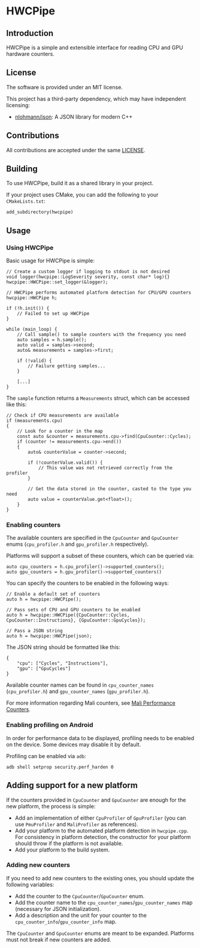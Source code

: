 <!--
- Copyright (c) 2019, Arm Limited and Contributors
-
- SPDX-License-Identifier: MIT
-
- Permission is hereby granted, free of charge,
- to any person obtaining a copy of this software and associated documentation files (the "Software"),
- to deal in the Software without restriction, including without limitation the rights to
- use, copy, modify, merge, publish, distribute, sublicense, and/or sell copies of the Software,
- and to permit persons to whom the Software is furnished to do so, subject to the following conditions:
-
- The above copyright notice and this permission notice shall be included in all copies or substantial portions of the Software.
-
- THE SOFTWARE IS PROVIDED "AS IS", WITHOUT WARRANTY OF ANY KIND, EXPRESS OR IMPLIED,
- INCLUDING BUT NOT LIMITED TO THE WARRANTIES OF MERCHANTABILITY,
- FITNESS FOR A PARTICULAR PURPOSE AND NONINFRINGEMENT.
- IN NO EVENT SHALL THE AUTHORS OR COPYRIGHT HOLDERS BE LIABLE FOR ANY CLAIM, DAMAGES OR OTHER LIABILITY,
- WHETHER IN AN ACTION OF CONTRACT, TORT OR OTHERWISE, ARISING FROM,
- OUT OF OR IN CONNECTION WITH THE SOFTWARE OR THE USE OR OTHER DEALINGS IN THE SOFTWARE.
-
-->

# HWCPipe

## Introduction

HWCPipe is a simple and extensible interface for reading CPU and GPU hardware counters.

## License

The software is provided under an MIT license.

This project has a third-party dependency, which may have independent licensing:

- [nlohmann/json](https://github.com/nlohmann/json): A JSON library for modern C++

## Contributions

All contributions are accepted under the same [LICENSE](LICENSE).

## Building

To use HWCPipe, build it as a shared library in your project.

If your project uses CMake, you can add the following to your `CMakeLists.txt`:

```
add_subdirectory(hwcpipe)
```

## Usage

### Using HWCPipe

Basic usage for HWCPipe is simple:

```
// Create a custom logger if logging to stdout is not desired
void logger(hwcpipe::LogSeverity severity, const char* log){}
hwcpipe::HWCPipe::set_logger(&logger);

// HWCPipe performs automated platform detection for CPU/GPU counters
hwcpipe::HWCPipe h;
 
if (!h.init()) {
    // Failed to set up HWCPipe
}

while (main_loop) {
    // Call sample() to sample counters with the frequency you need
    auto samples = h.sample();
    auto valid = samples->second;
    auto& measurements = samples->first;

    if (!valid) {
        // Failure getting samples...
    }

    [...]
}
```

The `sample` function returns a `Measurements` struct, which can be accessed like this:

```
// Check if CPU measurements are available
if (measurements.cpu)
{
    // Look for a counter in the map
    const auto &counter = measurements.cpu->find(CpuCounter::Cycles);
    if (counter != measurements.cpu->end())
    {
        auto& counterValue = counter->second;

        if (!counterValue.valid()) {
            // This value was not retrieved correctly from the profiler
        }

        // Get the data stored in the counter, casted to the type you need
        auto value = counterValue.get<float>();
    }
}
```

### Enabling counters

The available counters are specified in the `CpuCounter` and `GpuCounter` enums (`cpu_profiler.h` and `gpu_profiler.h` respectively).

Platforms will support a subset of these counters, which can be queried via:

```
auto cpu_counters = h.cpu_profiler()->supported_counters();
auto gpu_counters = h.gpu_profiler()->supported_counters()
```

You can specify the counters to be enabled in the following ways:

```
// Enable a default set of counters
auto h = hwcpipe::HWCPipe();

// Pass sets of CPU and GPU counters to be enabled
auto h = hwcpipe::HWCPipe({CpuCounter::Cycles, CpuCounter::Instructions}, {GpuCounter::GpuCycles});

// Pass a JSON string
auto h = hwcpipe::HWCPipe(json);
```

The JSON string should be formatted like this:

```
{
    "cpu": ["Cycles", "Instructions"],
    "gpu": ["GpuCycles"]
}
```

Available counter names can be found in `cpu_counter_names` (`cpu_profiler.h`) and `gpu_counter_names` (`gpu_profiler.h`).

For more information regarding Mali counters, see [Mali Performance Counters](https://community.arm.com/graphics/b/blog/posts/mali-bifrost-family-performance-counters).

### Enabling profiling on Android

In order for performance data to be displayed, profiling needs to be enabled on the device.
Some devices may disable it by default.

Profiling can be enabled via `adb`:

```
adb shell setprop security.perf_harden 0
```

## Adding support for a new platform

If the counters provided in `CpuCounter` and `GpuCounter` are enough for the new platform,
the process is simple:

* Add an implementation of either `CpuProfiler` of `GpuProfiler` (you can use `PmuProfiler` and `MaliProfiler` as references).
* Add your platform to the automated platform detection in `hwcpipe.cpp`. For consistency in platform detection, the constructor for your platform should throw if the platform is not available.
* Add your platform to the build system.

### Adding new counters

If you need to add new counters to the existing ones, you should update the following variables:

* Add the counter to the `CpuCounter`/`GpuCounter` enum.
* Add the counter name to the `cpu_counter_names`/`gpu_counter_names` map (necessary for JSON initialization).
* Add a description and the unit for your counter to the `cpu_counter_info`/`gpu_counter_info` map.

The `CpuCounter` and `GpuCounter` enums are meant to be expanded. Platforms must not break if new counters are added.
